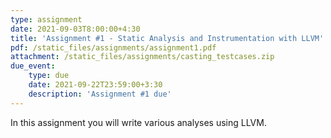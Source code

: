 ```yaml
---
type: assignment
date: 2021-09-03T8:00:00+4:30
title: 'Assignment #1 - Static Analysis and Instrumentation with LLVM'
pdf: /static_files/assignments/assignment1.pdf
attachment: /static_files/assignments/casting_testcases.zip
due_event: 
    type: due
    date: 2021-09-22T23:59:00+3:30
    description: 'Assignment #1 due'
---
```

In this assignment you will write various analyses using LLVM.
